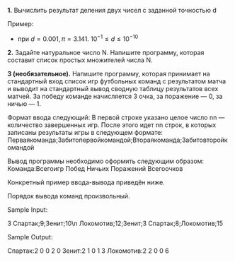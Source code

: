 **1.** Вычислить результат деления двух чисел c заданной точностью d

Пример:

- при $d = 0.001, π = 3.141.$    $10^{-1} ≤ d ≤10^{-10}$

**2.** Задайте натуральное число N. Напишите программу, которая составит список простых множителей числа N. 

**3 (необязательное).** Напишите программу, которая принимает на стандартный вход список игр футбольных команд с результатом матча и выводит на стандартный вывод сводную таблицу результатов всех матчей.
За победу команде начисляется 3 очка, за поражение — 0, за ничью — 1.

Формат ввода следующий:
В первой строке указано целое число nn — количество завершенных игр.
После этого идет nn строк, в которых записаны результаты игры в следующем формате:
Перваякоманда;Забитопервойкомандой;Втораякоманда;Забитовторойкомандой

Вывод программы необходимо оформить следующим образом:
Команда:Всегоигр Побед Ничьих Поражений Всегоочков

Конкретный пример ввода-вывода приведён ниже.

Порядок вывода команд произвольный.

Sample Input:

3
Спартак;9;Зенит;10\n
Локомотив;12;Зенит;3
Спартак;8;Локомотив;15

Sample Output:

Спартак:2 0 0 2 0
Зенит:2 1 0 1 3
Локомотив:2 2 0 0 6

